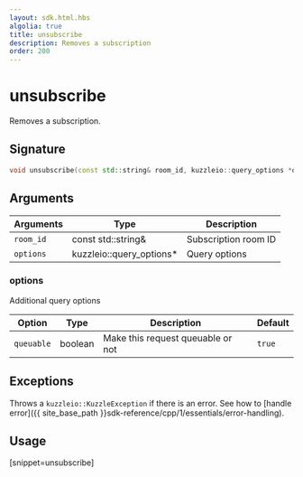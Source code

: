 ```yaml
---
layout: sdk.html.hbs
algolia: true
title: unsubscribe
description: Removes a subscription
order: 200
---
```


# unsubscribe

Removes a subscription.

## Signature

```cpp
void unsubscribe(const std::string& room_id, kuzzleio::query_options *options=nullptr)
```

## Arguments

| Arguments    | Type    | Description |
|--------------|---------|-------------|
| ``room_id`` | const std::string& | Subscription room ID  |
| `options` | kuzzleio::query_options* | Query options |

### **options**

Additional query options

| Option     | Type    | Description                       | Default |
| ---------- | ------- | --------------------------------- | ------- |
| `queuable` | boolean | Make this request queuable or not | `true`  |

## Exceptions

Throws a `kuzzleio::KuzzleException` if there is an error. See how to [handle error]({{ site_base_path }}sdk-reference/cpp/1/essentials/error-handling).

## Usage

[snippet=unsubscribe]
